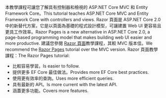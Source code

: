<span data-ttu-id="518d6-101">本教學課程可讓您了解具有控制器和檢視的 ASP.NET Core MVC 和 Entity Framework Core。</span><span class="sxs-lookup"><span data-stu-id="518d6-101">This tutorial teaches ASP.NET Core MVC and Entity Framework Core with controllers and views.</span></span> <span data-ttu-id="518d6-102">Razor 頁面是 ASP.NET Core 2.0 中的新替代方案，它是以頁面為基礎的程式設計模型，可讓建置 Web UI 更容易且更具工作效率。</span><span class="sxs-lookup"><span data-stu-id="518d6-102">Razor Pages is a new alternative in ASP.NET Core 2.0, a page-based programming model that makes building web UI easier and more productive.</span></span> <span data-ttu-id="518d6-103">建議您參閱 [Razor 頁面](xref:data/ef-rp/intro)教學課程，其較 MVC 版本佳。</span><span class="sxs-lookup"><span data-stu-id="518d6-103">We recommend the [Razor Pages](xref:data/ef-rp/intro) tutorial over the MVC version.</span></span> <span data-ttu-id="518d6-104">Razor 頁面教學課程：</span><span class="sxs-lookup"><span data-stu-id="518d6-104">The Razor Pages tutorial:</span></span>

* <span data-ttu-id="518d6-105">比較容易學習。</span><span class="sxs-lookup"><span data-stu-id="518d6-105">Is easier to follow.</span></span>
* <span data-ttu-id="518d6-106">提供更多 EF Core 最佳做法。</span><span class="sxs-lookup"><span data-stu-id="518d6-106">Provides more EF Core best practices.</span></span>
* <span data-ttu-id="518d6-107">使用更有效率的查詢。</span><span class="sxs-lookup"><span data-stu-id="518d6-107">Uses more efficient queries.</span></span>
* <span data-ttu-id="518d6-108">具有最新的 API。</span><span class="sxs-lookup"><span data-stu-id="518d6-108">Is more current with the latest API.</span></span>
* <span data-ttu-id="518d6-109">涵蓋更多功能。</span><span class="sxs-lookup"><span data-stu-id="518d6-109">Covers more features.</span></span>
